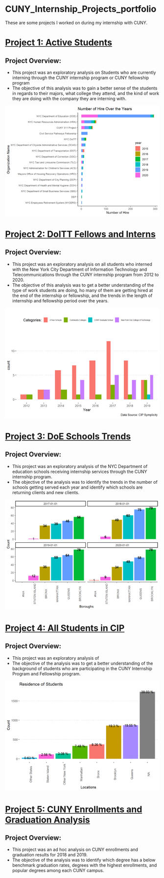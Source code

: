 # CUNY_Internship_Projects_portfolio
These are some projects I worked on during my internship with CUNY.

# [Project 1: Active Students](https://github.com/Fechar123/Internship_Projects/blob/master/Active%20Students.ipynb)
## Project Overview:
-  This project was an exploratory analysis on Students who are currently interning through the CUNY 
   internship program or CUNY fellowship program
-  The objective of this analysis was to gain a better sense of the students in regards to their majors, what college they attend, and the kind of work they are doing with the      company they are interning with.


![](https://github.com/Fechar123/image/blob/master/active.png)



# [Project 2: DoITT Fellows and Interns](https://github.com/Fechar123/Internship_Projects/blob/master/DoITT%20Fellows%20and%20Interns%20.ipynb) 
## Project Overview:
- This project was an exploratory analysis on all students who interned with the New York City Department of Information Technology and Telecommunications through the CUNY     internship program from 2012 to 2020.   
- The objective of this analysis was to get a better understanding of the type of work students are doing, ho many of them are getting hired at the end of the internship or     fellowship, and the trends in the length of internship and fellowship period over the years.


![](https://github.com/Fechar123/image/blob/master/doitt.png)



# [Project 3: DoE Schools Trends](https://github.com/Fechar123/Internship_Projects/blob/master/DoE%20Schools%20Trends%20.ipynb)
## Project Overview:
- This project was an exploratory analysis of the NYC Department of education schools receiving internship services through the CUNY internship program.
- The objective of the analysis was to identify the trends in the number of schools getting served each year and identify which schools are returning clients and new clients. 

![](https://github.com/Fechar123/image/blob/master/shools.png)



# [Project 4: All Students in CIP](https://github.com/Fechar123/Internship_Projects/blob/master/All%20Students%20in%20CIP.ipynb)
## Project Overview:
- This project was an exploratory analysis of
- The objective of the analysis was to get a better understanding of the background of students who are participating in the CUNY Internship 
  Program and Fellowship program.  

![](https://github.com/Fechar123/image/blob/master/all.png)


# [Project 5: CUNY Enrollments and Graduation Analysis](https://github.com/Fechar123/CUNY_Internship_Projects/edit/master/README.md)
## Project Overview:
- This project was an ad hoc analysis on CUNY enrollments and graduation results for 2018 and 2019.
- The objective of the analysis was to identify which degree has a below benchmark graduation rates, degrees with the highest enrollments, 
  and popular degrees among each CUNY campus.

